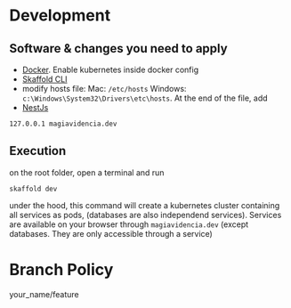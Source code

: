 # Development

## Software & changes you need to apply

- [Docker](https://www.docker.com/products/docker-desktop/). Enable kubernetes inside docker config
- [Skaffold CLI](https://skaffold.dev/)
- modify hosts file: Mac: `/etc/hosts` Windows: `c:\Windows\System32\Drivers\etc\hosts`. At the end of the file, add
- [NestJs](https://nestjs.com/)

```
127.0.0.1 magiavidencia.dev
```

## Execution

on the root folder, open a terminal and run

```
skaffold dev
```

under the hood, this command will create a kubernetes cluster containing all services as pods, (databases are also independend services). Services are available on your browser through `magiavidencia.dev` (except databases. They are only accessible through a service)

# Branch Policy
your_name/feature
